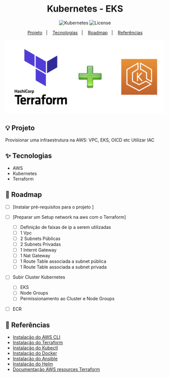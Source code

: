 <h1 align="center">Kubernetes - EKS</h1>

<p align="center">
  <img alt="Kubernetes" src="https://img.shields.io/static/v1?label=Kubernetes&message=Monitoring&color=8257E5&labelColor=000000"  />
  <img alt="License" src="https://img.shields.io/static/v1?label=license&message=MIT&color=49AA26&labelColor=000000">
</p>

<p align="center">
  <a href="#-projeto">Projeto</a>&nbsp;&nbsp;&nbsp;|&nbsp;&nbsp;&nbsp;
  <a href="#-tecnologias">Tecnologias</a>&nbsp;&nbsp;&nbsp;|&nbsp;&nbsp;&nbsp;
  <a href="#-roadmap">Roadmap</a>&nbsp;&nbsp;&nbsp;|&nbsp;&nbsp;&nbsp;
  <a href="#-referências">Referências</a>
</p>

<p align="center">
  <img alt="EKS" src="data/eks_terraform.png">
</p>

## 💡 Projeto

Provisionar uma infraestrutura na AWS: VPC, EKS, OICD etc
Utilizar IAC


## ✨ Tecnologias

- AWS
- Kubernetes
- Terraform

## 👣 Roadmap

- [ ] [Instalar pré-requisitos para o projeto ]
- [ ] [Preparar um Setup network na aws com o Terraform]
  - [ ] Definição de faixas de ip a serem utilizadas
  - [ ] 1 Vpc
  - [ ] 2 Subnets Públicas
  - [ ] 2 Subnets Privadas
  - [ ] 1 Internt Gateway
  - [ ] 1 Nat Gateway
  - [ ] 1 Route Table associada a subnet pública
  - [ ] 1 Route Table associada a subnet privada
- [ ] Subir Cluster Kubernetes
  - [ ] EKS
  - [ ] Node Groups
  - [ ] Permissionamento ao Cluster e Node Groups
- [ ] ECR


## 📄 Referências

- [Instalação do AWS CLI](https://docs.aws.amazon.com/cli/latest/userguide/getting-started-install.html)
- [Instalação do Terraform](https://developer.hashicorp.com/terraform/tutorials/aws-get-started/install-cli)
- [Instalação do Kubectl](https://kubernetes.io/docs/tasks/tools/)
- [Instalação do Docker](https://docs.docker.com/engine/install/)
- [Instalação do Ansible](https://docs.ansible.com/ansible/latest/installation_guide/intro_installation.html)
- [Instalação do Helm](https://helm.sh/docs/intro/install/)
- [Documentação AWS resources Terraform](https://registry.terraform.io/providers/hashicorp/aws/latest/docs)
